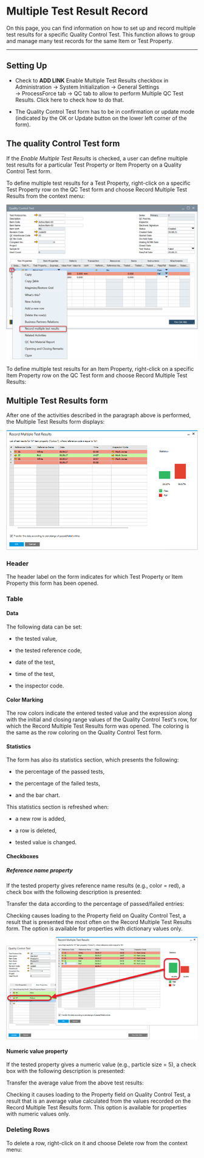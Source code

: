 # Multiple Test Result Record

On this page, you can find information on how to set up and record multiple test results for a specific Quality Control Test. This function allows to group and manage many test records for the same Item or Test Property.

---

## Setting Up

- Check to **ADD LINK** Enable Multiple Test Results checkbox in Administration → System Initialization → General Settings → ProcessForce tab → QC tab to allow to perform Multiple QC Test Results. Click here to check how to do that.

- The Quality Control Test form has to be in confirmation or update mode (indicated by the OK or Update button on the lower left corner of the form).

## The quality Control Test form

If the *Enable Multiple Test Results* is checked, a user can define multiple test results for a particular Test Property or Item Property on a Quality Control Test form.

To define multiple test results for a Test Property, right-click on a specific Test Property row on the QC Test form and choose Record Multiple Test Results from the context menu:

![Multiple Test Result Record](./media/multiple-test-results.png)

To define multiple test results for an Item Property, right-click on a specific Item Property row on the QC Test form and choose Record Multiple Test Results:

## Multiple Test Results form

After one of the activities described in the paragraph above is performed, the Multiple Test Results form displays:

![Multiple Test](./media/record-multiple-test-results.png)

### Header

The header label on the form indicates for which Test Property or Item Property this form has been opened.

### Table

#### Data

The following data can be set:

- the tested value,

- the tested reference code,

- date of the test,

- time of the test,

- the inspector code.

#### Color Marking

The row colors indicate the entered tested value and the expression along with the initial and closing range values of the Quality Control Test's row, for which the Record Multiple Test Results form was opened. The coloring is the same as the row coloring on the Quality Control Test form.

#### Statistics

The form has also its statistics section, which presents the following:

- the percentage of the passed tests,

- the percentage of the failed tests,

- and the bar chart.

This statistics section is refreshed when:

- a new row is added,

- a row is deleted,

- tested value is changed.

#### Checkboxes

##### Reference name property

If the tested property gives reference name results (e.g., color = red), a check box with the following description is presented:

Transfer the data according to the percentage of passed/failed entries:

Checking causes loading to the Property field on Quality Control Test, a result that is presented the most often on the Record Multiple Test Results form. The option is available for properties with dictionary values only.

![Multiple Results Copied](./media/multiple-results-copied.png)

#### Numeric value property

If the tested property gives a numeric value (e.g., particle size = 5), a check box with the following description is presented:

Transfer the average value from the above test results:

Checking it causes loading to the Property field on Quality Control Test, a result that is an average value calculated from the values recorded on the Record Multiple Test Results form. This option is available for properties with numeric values only.

### Deleting Rows

To delete a row, right-click on it and choose Delete row from the context menu:

